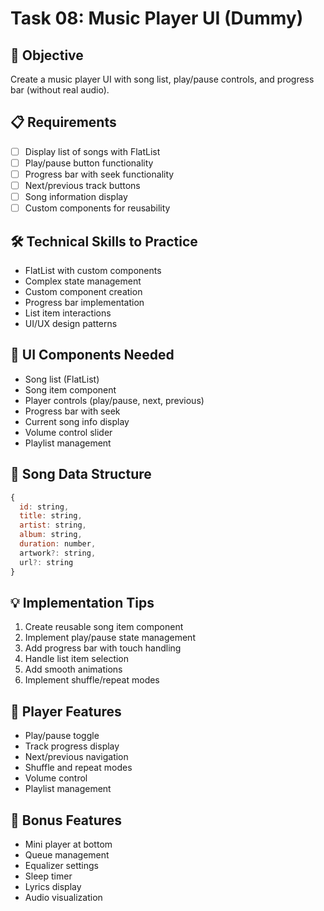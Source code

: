 # Task 08: Music Player UI (Dummy)

## 🎯 Objective
Create a music player UI with song list, play/pause controls, and progress bar (without real audio).

## 📋 Requirements
- [ ] Display list of songs with FlatList
- [ ] Play/pause button functionality
- [ ] Progress bar with seek functionality
- [ ] Next/previous track buttons
- [ ] Song information display
- [ ] Custom components for reusability

## 🛠️ Technical Skills to Practice
- FlatList with custom components
- Complex state management
- Custom component creation
- Progress bar implementation
- List item interactions
- UI/UX design patterns

## 🎨 UI Components Needed
- Song list (FlatList)
- Song item component
- Player controls (play/pause, next, previous)
- Progress bar with seek
- Current song info display
- Volume control slider
- Playlist management

## 📱 Song Data Structure
```javascript
{
  id: string,
  title: string,
  artist: string,
  album: string,
  duration: number,
  artwork?: string,
  url?: string
}
```

## 💡 Implementation Tips
1. Create reusable song item component
2. Implement play/pause state management
3. Add progress bar with touch handling
4. Handle list item selection
5. Add smooth animations
6. Implement shuffle/repeat modes

## 🎵 Player Features
- Play/pause toggle
- Track progress display
- Next/previous navigation
- Shuffle and repeat modes
- Volume control
- Playlist management

## 🚀 Bonus Features
- Mini player at bottom
- Queue management
- Equalizer settings
- Sleep timer
- Lyrics display
- Audio visualization
